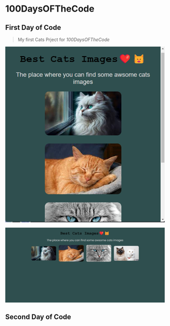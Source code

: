 # 100DaysOFTheCode

## First Day of Code

> My first Cats Prject for _*100DaysOFTheCode*_

![Alt text](./Week-One/cats-2.png)

![Alt text](./Week-One/cats.png)

## Second Day of Code
